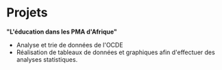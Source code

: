 # Projets

**"L'éducation dans les PMA d'Afrique"**
- Analyse et trie de données de l'OCDE
- Réalisation de tableaux de données et graphiques afin d'effectuer des analyses statistiques.
